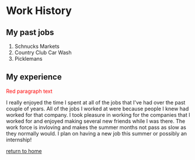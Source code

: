 <h1 id="work-history">Work History</h1>
<h2 id="my-past-jobs">My past jobs</h2>
<ol>
<li>Schnucks Markets</li>
<li>Country Club Car Wash</li>
<li>Picklemans</li>
</ol>
<h2 id="my-experience">My experience</h2>
  <p style="color:#FF0000";>Red paragraph text</p><p>I really enjoyed the time I spent at all of the jobs that I&#39;ve had over the past couple of years. All of the jobs I worked at were because people I knew had worked for that company. I took pleasure in working for the companies that I worked for and enjoyed making several new friends while I was there. The work force is invloving and makes the summer months not pass as slow as they normally would. I plan on having a new job this summer or possibly an internship!</p>
<p><a href="./README.md">return to home</a></p>
